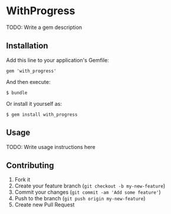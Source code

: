 # WithProgress

TODO: Write a gem description

## Installation

Add this line to your application's Gemfile:

    gem 'with_progress'

And then execute:

    $ bundle

Or install it yourself as:

    $ gem install with_progress

## Usage

TODO: Write usage instructions here

## Contributing

1. Fork it
2. Create your feature branch (`git checkout -b my-new-feature`)
3. Commit your changes (`git commit -am 'Add some feature'`)
4. Push to the branch (`git push origin my-new-feature`)
5. Create new Pull Request

